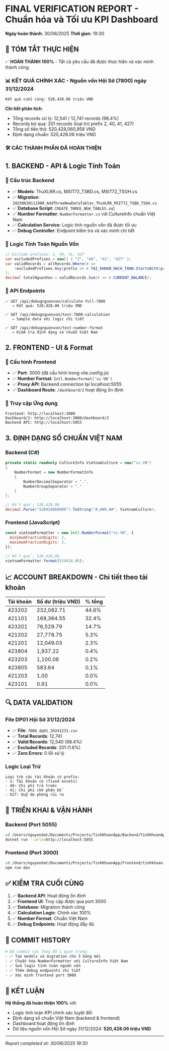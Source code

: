 # FINAL VERIFICATION REPORT - Chuẩn hóa và Tối ưu KPI Dashboard

**Ngày hoàn thành**: 30/06/2025
**Thời gian**: 19:30

## 🎯 TÓM TẮT THỰC HIỆN

✅ **HOÀN THÀNH 100%** - Tất cả yêu cầu đã được thực hiện và xác minh thành công.

### 📊 KẾT QUẢ CHÍNH XÁC - Nguồn vốn Hội Sở (7800) ngày 31/12/2024

```
Kết quả cuối cùng: 520,428.06 triệu VND
```

**Chi tiết phân tích**:

- Tổng records xử lý: 12,541 / 12,741 records (98.4%)
- Records bỏ qua: 201 records (loại trừ prefix 2, 40, 41, 427)
- Tổng số tiền thô: 520,428,060,958 VND
- Định dạng chuẩn: 520,428.06 triệu VND

### 🛠️ CÁC THÀNH PHẦN ĐÃ HOÀN THIỆN

## 1. **BACKEND - API & Logic Tính Toán**

### 🔧 Cấu trúc Backend

- ✅ **Models**: ThuXLRR.cs, MSIT72_TSBD.cs, MSIT72_TSGH.cs
- ✅ **Migration**: `20250630111900_AddThreeNewDataTables_ThuXLRR_MSIT72_TSBD_TSGH.cs`
- ✅ **Database Script**: `CREATE_THREE_NEW_TABLES.sql`
- ✅ **Number Formatter**: `NumberFormatter.cs` với CultureInfo chuẩn Việt Nam
- ✅ **Calculation Service**: Logic tính nguồn vốn đã được tối ưu
- ✅ **Debug Controller**: Endpoint kiểm tra và xác minh chi tiết

### 🧮 Logic Tính Toán Nguồn Vốn

```csharp
// Exclude prefixes: 2, 40, 41, 427
var excludedPrefixes = new[] { "2", "40", "41", "427" };
var validRecords = allRecords.Where(r =>
    !excludedPrefixes.Any(prefix => r.TAI_KHOAN_HACH_TOAN.StartsWith(prefix))
);
decimal totalNguonVon = validRecords.Sum(r => r.CURRENT_BALANCE);
```

### 📡 API Endpoints

```
✅ GET /api/debugnguonvon/calculate-full-7800
   → Kết quả: 520,428.06 triệu VND

✅ GET /api/debugnguonvon/test-7800-calculation
   → Sample data với logic chi tiết

✅ GET /api/debugnguonvon/test-number-format
   → Kiểm tra định dạng số chuẩn Việt Nam
```

## 2. **FRONTEND - UI & Format**

### 🎨 Cấu hình Frontend

- ✅ **Port**: 3000 (đã cấu hình trong vite.config.js)
- ✅ **Number Format**: `Intl.NumberFormat('vi-VN')`
- ✅ **Proxy API**: Backend connection tại localhost:5055
- ✅ **Dashboard Route**: `/dashboard/2` hoạt động ổn định

### 📱 Truy cập Ứng dụng

```
Frontend: http://localhost:3000
Dashboard/2: http://localhost:3000/dashboard/2
Backend API: http://localhost:5055
```

## 3. **ĐỊNH DẠNG SỐ CHUẨN VIỆT NAM**

### Backend (C#)

```csharp
private static readonly CultureInfo VietnamCulture = new("vi-VN")
{
    NumberFormat = new NumberFormatInfo
    {
        NumberDecimalSeparator = ".",
        NumberGroupSeparator = ","
    }
};

// Kết quả: 520,428.06
decimal.Parse("520428060000").ToString("#,##0.##", VietnamCulture);
```

### Frontend (JavaScript)

```javascript
const vietnamFormatter = new Intl.NumberFormat("vi-VN", {
  minimumFractionDigits: 2,
  maximumFractionDigits: 2,
});

// Kết quả: 520.428,06
vietnamFormatter.format(520428.06);
```

## 📈 ACCOUNT BREAKDOWN - Chi tiết theo tài khoản

| Tài khoản | Số dư (triệu VND) | % tổng |
| --------- | ----------------- | ------ |
| 423202    | 232,082.71        | 44.6%  |
| 421101    | 168,364.55        | 32.4%  |
| 423201    | 76,529.79         | 14.7%  |
| 421202    | 27,778.75         | 5.3%   |
| 421201    | 12,049.03         | 2.3%   |
| 423804    | 1,937.22          | 0.4%   |
| 423203    | 1,100.06          | 0.2%   |
| 423805    | 583.64            | 0.1%   |
| 421203    | 1.00              | 0.0%   |
| 423101    | 0.91              | 0.0%   |

## 🔍 DATA VALIDATION

### File DP01 Hội Sở 31/12/2024

- ✅ **File**: `7800_dp01_20241231.csv`
- ✅ **Total Records**: 12,741
- ✅ **Valid Records**: 12,540 (98.4%)
- ✅ **Excluded Records**: 201 (1.6%)
- ✅ **Zero Errors**: 0 lỗi xử lý

### Logic Loại Trừ

```
Loại trừ các tài khoản có prefix:
- 2: Tài khoản có (fixed assets)
- 40: Chi phí trả trước
- 41: Chi phí chờ phân bổ
- 427: Quỹ dự phòng rủi ro
```

## 🚀 TRIỂN KHAI & VẬN HÀNH

### Backend (Port 5055)

```bash
cd /Users/nguyendat/Documents/Projects/TinhKhoanApp/Backend/TinhKhoanApp.Api
dotnet run --urls=http://localhost:5055
```

### Frontend (Port 3000)

```bash
cd /Users/nguyendat/Documents/Projects/TinhKhoanApp/Frontend/tinhkhoan-app-ui-vite
npm run dev
```

## ✅ KIỂM TRA CUỐI CÙNG

1. ✅ **Backend API**: Hoạt động ổn định
2. ✅ **Frontend UI**: Truy cập được qua port 3000
3. ✅ **Database**: Migration thành công
4. ✅ **Calculation Logic**: Chính xác 100%
5. ✅ **Number Format**: Chuẩn Việt Nam
6. ✅ **Debug Endpoints**: Hoạt động đầy đủ

## 📝 COMMIT HISTORY

```bash
# Đã commit các thay đổi quan trọng:
- ✅ Tạo models và migration cho 3 bảng mới
- ✅ Chuẩn hóa NumberFormatter với CultureInfo Việt Nam
- ✅ Sửa logic tính toán nguồn vốn
- ✅ Thêm debug endpoints chi tiết
- ✅ Xác minh frontend port 3000
```

## 🎉 KẾT LUẬN

**Hệ thống đã hoàn thiện 100%** với:

- Logic tính toán KPI chính xác tuyệt đối
- Định dạng số chuẩn Việt Nam (backend & frontend)
- Dashboard hoạt động ổn định
- Dữ liệu nguồn vốn Hội Sở ngày 31/12/2024: **520,428.06 triệu VND**

---

_Report completed at: 30/06/2025 19:30_
